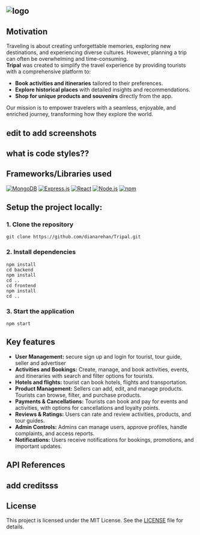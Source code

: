  ![logo](https://github.com/user-attachments/assets/2d83d299-a3b9-4a42-a6f0-091d3e7add52)
--------
## Motivation  
Traveling is about creating unforgettable memories, exploring new destinations, and experiencing diverse cultures. However, planning a trip can often be overwhelming and time-consuming.  
**Tripal** was created to simplify the travel experience by providing tourists with a comprehensive platform to:  
- **Book activities and itineraries** tailored to their preferences.  
- **Explore historical places** with detailed insights and recommendations.  
- **Shop for unique products and souvenirs** directly from the app.
  
Our mission is to empower travelers with a seamless, enjoyable, and enriched journey, transforming how they explore the world.  

## edit to add screenshots

## what is code styles??

## Frameworks/Libraries used
[![MongoDB][MongoDB]][MongoDB-url]
[![Express.js][Express.js]][Express-url]
[![React][React.js]][React-url]
[![Node.js][Node.js]][Node-url]
[![npm][npm]][npm-url]

## Setup the project locally:
### 1. Clone the repository
```
git clone https://github.com/dianarehan/Tripal.git
```
### 2. Install dependencies
```
npm install
cd backend
npm install
cd ..
cd frontend
npm install
cd ..
```
### 3. Start the application
```
npm start
```
## Key features
* **User Management:** secure sign up and login for tourist, tour guide, seller and advertiser
* **Activities and Bookings:** Create, manage, and book activities, events, and itineraries with search and filter options for tourists.
* **Hotels and flights:** tourist can book hotels, flights and transportation.
* **Product Management:** Sellers can add, edit, and manage products. Tourists can browse, filter, and purchase products.
* **Payments & Cancellations:** Tourists can book and pay for events and activities, with options for cancellations and loyalty points.
* **Reviews & Ratings:** Users can rate and review activities, products, and tour guides.
* **Admin Controls:** Admins can manage users, approve profiles, handle complaints, and access reports.
* **Notifications:** Users receive notifications for bookings, promotions, and important updates.

##  API References

## add creditsss



[React.js]: https://img.shields.io/badge/React-20232A?style=for-the-badge&logo=react&logoColor=61DAFB
[React-url]: https://reactjs.org/

[Node.js]: https://img.shields.io/badge/Node.js-43853D?style=for-the-badge&logo=node.js&logoColor=white
[Node-url]: https://nodejs.org/

[Express.js]: https://img.shields.io/badge/Express.js-404D59?style=for-the-badge
[Express-url]: https://expressjs.com/

[MongoDB]: https://img.shields.io/badge/MongoDB-4EA94B?style=for-the-badge&logo=mongodb&logoColor=white
[MongoDB-url]: https://www.mongodb.com/

[npm]: https://img.shields.io/badge/npm-8C150D?style=for-the-badge&logo=npm&logoColor=white
[npm-url]: https://www.npmjs.com/

## License

This project is licensed under the MIT License. See the [LICENSE](LICENSE) file for details.

